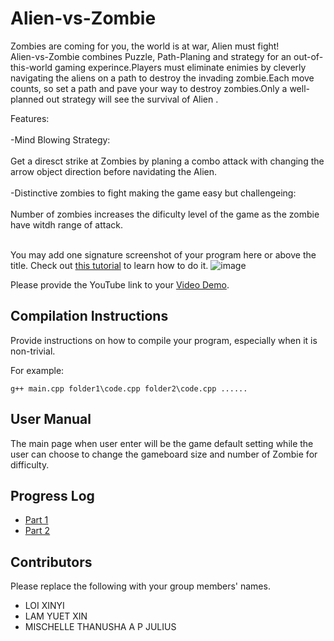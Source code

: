 # Alien-vs-Zombie

Zombies are coming for you, the world is at war, Alien must fight!<br>
Alien-vs-Zombie combines Puzzle, Path-Planing and strategy for an out-of-this-world gaming experince.Players must eliminate enimies by cleverly navigating the aliens on a path to destroy the invading zombie.Each move counts, so set a path and pave your way to destroy zombies.Only a well-planned out strategy will see the survival of Alien .

Features:<br><br>
 -Mind Blowing Strategy:<br><br>
   Get a diresct strike at Zombies by planing a combo attack with changing the arrow object direction before navidating the Alien.<br><br>
 -Distinctive zombies to fight making the game easy but challengeing:<br><br>
   Number of zombies increases the dificulty level of the game as the zombie have witdh range of attack.<br><br>
  
You may add one signature screenshot of your program here or above the title. Check out [this tutorial](https://www.digitalocean.com/community/tutorials/markdown-markdown-images) to learn how to do it.
![image]()

Please provide the YouTube link to your [Video Demo](https://youtube.com).

## Compilation Instructions

Provide instructions on how to compile your program, especially when it is non-trivial.

For example:

```
g++ main.cpp folder1\code.cpp folder2\code.cpp ......
```

## User Manual
The main page when user enter will be the game default setting while the user can choose to change the gameboard size and number of Zombie for difficulty.

## Progress Log

- [Part 1](PART1.md)
- [Part 2](PART2.md)

## Contributors

Please replace the following with your group members' names. 

- LOI XINYI 
- LAM YUET XIN
- MISCHELLE THANUSHA A P JULIUS

